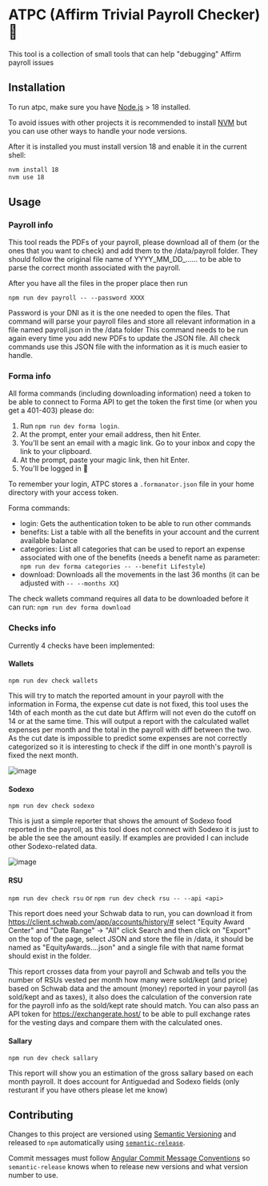 # ATPC (Affirm Trivial Payroll Checker) 🤖

This tool is a collection of small tools that can help "debugging" Affirm payroll issues

## Installation

To run atpc, make sure you have [Node.js](https://nodejs.org/en) > 18 installed.

To avoid issues with other projects it is recommended to install [NVM](https://github.com/nvm-sh/nvm) but you can use other ways to handle your node versions.

After it is installed you must install version 18 and enable it in the current shell:

```bash
nvm install 18
nvm use 18
```

## Usage

### Payroll info

This tool reads the PDFs of your payroll, please download all of them (or the ones that you want to check) and add them to the /data/payroll folder.
They should follow the original file name of YYYY_MM_DD_...... to be able to parse the correct month associated with the payroll.

After you have all the files in the proper place then run

```npm run dev payroll -- --password XXXX```

Password is your DNI as it is the one needed to open the files.
That command will parse your payroll files and store all relevant information in a file named payroll.json in the /data folder
This command needs to be run again every time you add new PDFs to update the JSON file.
All check commands use this JSON file with the information as it is much easier to handle.

### Forma info

All forma commands (including downloading information) need a token to be able to connect to Forma API to get the token the first time (or when you get a 401-403) please do:

1. Run `npm run dev forma login`.
2. At the prompt, enter your email address, then hit Enter.
3. You'll be sent an email with a magic link. Go to your inbox and copy the link to your clipboard.
4. At the prompt, paste your magic link, then hit Enter.
5. You'll be logged in 🥳

To remember your login, ATPC stores a `.formanator.json` file in your home directory with your access token.

Forma commands:
* login: Gets the authentication token to be able to run other commands
* benefits: List a table with all the benefits in your account and the current available balance
* categories: List all categories that can be used to report an expense associated with one of the benefits (needs a benefit name as parameter: ```npm run dev forma categories -- --benefit Lifestyle```)
* download: Downloads all the movements in the last 36 months (it can be adjusted with ```-- --months XX```)

The check wallets command requires all data to be downloaded before it can run: `npm run dev forma download`

### Checks info

Currently 4 checks have been implemented:

#### Wallets

```npm run dev check wallets```

This will try to match the reported amount in your payroll with the information in Forma, the expense cut date is not fixed, this tool uses the 14th of each month as the cut date but Affirm will not even do the cutoff on 14 or at the same time.
This will output a report with the calculated wallet expenses per month and the total in the payroll with diff between the two.
As the cut date is impossible to predict some expenses are not correctly categorized so it is interesting to check if the diff in one month's payroll is fixed the next month.

![image](https://github.com/friscoMad/atpc/assets/487098/271313a1-8a3f-49cc-ac13-135a1d2e1d23)


#### Sodexo

```npm run dev check sodexo```

This is just a simple reporter that shows the amount of Sodexo food reported in the payroll, as this tool does not connect with Sodexo it is just to be able the see the amount easily.
If examples are provided I can include other Sodexo-related data.

![image](https://github.com/friscoMad/atpc/assets/487098/76acf093-f9ef-4f86-83b8-fd31759bcff0)

#### RSU

```npm run dev check rsu```
or
```npm run dev check rsu -- --api <api>```

This report does need your Schwab data to run, you can download it from https://client.schwab.com/app/accounts/history/# select "Equity Award Center" and "Date Range" -> "All" click Search and then click on "Export" on the top of the page, select JSON and store the file in /data, it should be named as "EquityAwards....json" and a single file with that name format should exist in the folder.

This report crosses data from your payroll and Schwab and tells you the number of RSUs vested per month how many were sold/kept (and price) based on Schwab data and the amount (money)
reported in your payroll (as sold/kept and as taxes), it also does the calculation of the conversion rate for the payroll info as the sold/kept rate should match.
You can also pass an API token for https://exchangerate.host/ to be able to pull exchange rates for the vesting days and compare them with the calculated ones.

#### Sallary

```npm run dev check sallary```

This report will show you an estimation of the gross sallary based on each month payroll.
It does account for Antiguedad and Sodexo fields (only resturant if you have others please let me know)

## Contributing

Changes to this project are versioned using [Semantic Versioning](https://semver.org/) and released to `npm` automatically using [`semantic-release`](https://github.com/semantic-release/semantic-release).

Commit messages must follow [Angular Commit Message Conventions](https://github.com/angular/angular/blob/master/CONTRIBUTING.md#-commit-message-format) so `semantic-release` knows when to release new versions and what version number to use.
